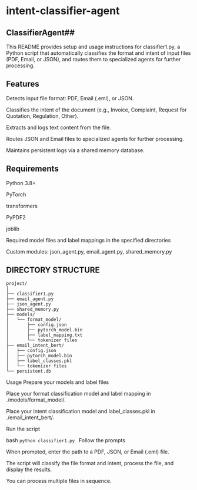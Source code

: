 # intent-classifier-agent #
## ClassifierAgent##
This README provides setup and usage instructions for classifier1.py, a Python script that automatically classifies the format and intent of input files (PDF, Email, or JSON), and routes them to specialized agents for further processing.

## Features ##

Detects input file format: PDF, Email (.eml), or JSON.

Classifies the intent of the document (e.g., Invoice, Complaint, Request for Quotation, Regulation, Other).

Extracts and logs text content from the file.

Routes JSON and Email files to specialized agents for further processing.

Maintains persistent logs via a shared memory database.

## Requirements ##
Python 3.8+

PyTorch

transformers

PyPDF2

joblib

Required model files and label mappings in the specified directories

Custom modules: json_agent.py, email_agent.py, shared_memory.py

## DIRECTORY STRUCTURE ##
```
project/
│
├── classifier1.py
├── email_agent.py
├── json_agent.py
├── shared_memory.py
├── models/
│   └── format_model/
│       ├── config.json
│       ├── pytorch_model.bin
│       ├── label_mapping.txt
│       └── tokenizer files
├── email_intent_bert/
│   ├── config.json
│   ├── pytorch_model.bin
│   ├── label_classes.pkl
│   └── tokenizer files
└── persistent.db
```

Usage
Prepare your models and label files

Place your format classification model and label mapping in ./models/format_model/.

Place your intent classification model and label_classes.pkl in ./email_intent_bert/.

Run the script

bash
```python classifier1.py ```
Follow the prompts

When prompted, enter the path to a PDF, JSON, or Email (.eml) file.

The script will classify the file format and intent, process the file, and display the results.

You can process multiple files in sequence.
